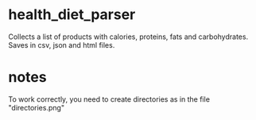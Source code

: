 # health_diet_parser
Сollects a list of products with calories, proteins, fats and carbohydrates. Saves in csv, json and html files.

# notes
To work correctly, you need to create directories as in the file "directories.png"
